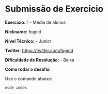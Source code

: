 # Submissão de Exercicio

**Exercicio:** 1 - Média de alunos

**Nickname:** fogeid

**Nível Técnico:** - Junior

**Twitter**: https://twitter.com/fogeid

**Dificuldade de Resolução:** - Baixa

**Como rodar o desafio**:

Use o comando abaixo:

```bash
node index
```
